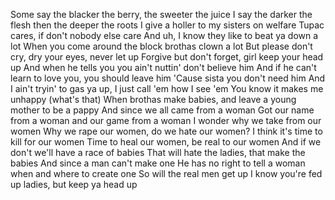 




Some say the blacker the berry, the sweeter the juice
I say the darker the flesh then the deeper the roots
I give a holler to my sisters on welfare
Tupac cares, if don't nobody else care
And uh, I know they like to beat ya down a lot
When you come around the block brothas clown a lot
But please don't cry, dry your eyes, never let up
Forgive but don't forget, girl keep your head up
And when he tells you you ain't nuttin' don't believe him
And if he can't learn to love you, you should leave him
'Cause sista you don't need him
And I ain't tryin' to gas ya up, I just call 'em how I see 'em
You know it makes me unhappy (what's that)
When brothas make babies, and leave a young mother to be a pappy
And since we all came from a woman
Got our name from a woman and our game from a woman
I wonder why we take from our women
Why we rape our women, do we hate our women?
I think it's time to kill for our women
Time to heal our women, be real to our women
And if we don't we'll have a race of babies
That will hate the ladies, that make the babies
And since a man can't make one
He has no right to tell a woman when and where to create one
So will the real men get up
I know you're fed up ladies, but keep ya head up
